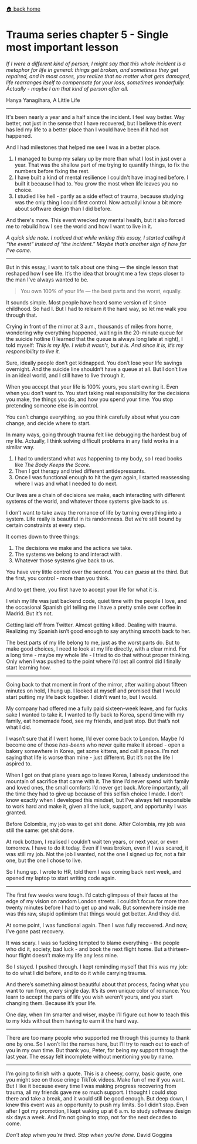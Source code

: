 [🏠 back home](/blog?home)

# **Trauma series chapter 5 - Single most important lesson**

*If I were a different kind of person, I might say that this whole incident is a metaphor for life in general: things get broken, and sometimes they get repaired, and in most cases, you realize that no matter what gets damaged, life rearranges itself to compensate for your loss, sometimes wonderfully.*
*Actually - maybe I am that kind of person after all.*

Hanya Yanagihara, A Little Life

---

It's been nearly a year and a half since the incident. I feel way better. Way better, not just in the sense that I have recovered, but I believe this event has led my life to a better place than I would have been if it had not happened.

And I had milestones that helped me see I was in a better place.
1. I managed to bump my salary up by more than what I lost in just over a year. That was the shallow part of me trying to quantify things, to fix the numbers before fixing the rest.
2. I have built a kind of mental resilience I couldn't have imagined before. I built it because I had to. You grow the most when life leaves you no choice.
3. I studied like hell - partly as a  side effect of trauma, because studying was the only thing I could first control. Now  actuallyI know a bit more about software design than I did before.

And there's more. This event wrecked my mental health, but it also forced me to rebuild how I see the world and how I want to live in it.

*A quick side note. I noticed that while writing this essay, I started calling it “the event” instead of “the incident.” Maybe that’s another sign of how far I’ve come.*

---

But in this essay, I want to talk about one thing — the single lesson that reshaped how I see life. It’s the idea that brought me a few steps closer to the man I’ve always wanted to be.

> You own 100% of your life — the best parts and the worst, equally.

It sounds simple. Most people have heard some version of it since childhood. So had I. But I had to relearn it the hard way, so let me walk you through that.

Crying in front of the mirror at 3 a.m., thousands of miles from home, wondering why everything happened, waiting in the 20-minute queue for the suicide hotline (I learned that the queue is always long late at night), I told myself: _This is my life. I wish it wasn’t, but it is. And since it is, it’s my responsibility to live it._

Sure, ideally people don’t get kidnapped. You don’t lose your life savings overnight. And the suicide line shouldn’t have a queue at all. But I don’t live in an ideal world, and I still have to live through it.

When you accept that your life is 100% yours, you start owning it. Even when you don’t want to. You start taking real responsibility for the decisions you make, the things you do, and how you spend your time. You stop pretending someone else is in control.

You can’t change everything, so you think carefully about what you _can_ change, and decide where to start.

In many ways, going through trauma felt like debugging the hardest bug of my life. Actually, I think solving difficult problems in any field works in a similar way.

1. I had to understand what was happening to my body, so I read books like _The Body Keeps the Score._
2. Then I got therapy and tried different antidepressants.
3. Once I was functional enough to hit the gym again, I started reassessing where I was and what I needed to do next.


Our lives are a chain of decisions we make, each interacting with different systems of the world, and whatever those systems give back to us.

I don’t want to take away the romance of life by turning everything into a system. Life really is beautiful in its randomness. But we’re still bound by certain constraints at every step.

It comes down to three things:

1. The decisions we make and the actions we take.
2. The systems we belong to and interact with.
3. Whatever those systems give back to us.

You have very little control over the second. You can _guess_ at the third. But the first, you control  - more than you think.

And to get there, you first have to accept your life for what it is.

I wish my life was just backend code, quiet time with the people I love, and the occasional Spanish girl telling me I have a pretty smile over coffee in Madrid. But it’s not.

Getting laid off from Twitter. Almost getting killed. Dealing with trauma. Realizing my Spanish isn’t good enough to say anything smooth back to her.

The best parts of my life belong to me, just as the worst parts do. But to make good choices, I need to look at my life directly, with a clear mind. For a long time - maybe my whole life - I tried to do that without proper thinking. Only when I was pushed to the point where I’d lost all control did I finally start learning how.


---

Going back to that moment in front of the mirror, after waiting about fifteen minutes on hold, I hung up. I looked at myself and promised that I would start putting my life back together. I didn’t want to, but I would.

My company had offered me a fully paid sixteen-week leave, and for fucks sake I wanted to take it. I wanted to fly back to Korea, spend time with my family, eat homemade food, see my friends, and just stop. But that’s not what I did.

I wasn’t sure that if I went home, I’d ever come back to London. Maybe I’d become one of those _has-beens_ who never quite make it abroad - open a bakery somewhere in Korea, get some kittens, and call it peace. I’m not saying that life is worse than mine - just different. But it’s not the life I aspired to.

When I got on that plane years ago to leave Korea, I already understood the mountain of sacrifice that came with it. The time I’d never spend with family and loved ones, the small comforts I’d never get back. More importantly, all the time they had to give up because of this selfish choice I made. I don’t know exactly when I developed this mindset, but I’ve always felt responsible to work hard and make it, given all the luck, support, and opportunity I was granted.

Before Colombia, my job was to get shit done. After Colombia, my job was still the same: get shit done.

At rock bottom, I realised I couldn’t wait ten years, or next year, or even tomorrow. I have to do it today. Even if I was broken, even if I was scared, it was still my job. Not the job I wanted, not the one I signed up for, not a fair one, but the one I chose to live.

So I hung up. I wrote to HR, told them I was coming back next week, and opened my laptop to start writing code again.

---

The first few weeks were tough. I’d catch glimpses of their faces at the edge of my vision on random London streets. I couldn’t focus for more than twenty minutes before I had to get up and walk. But somewhere inside me was this raw, stupid optimism that things would get better. And they did.

At some point, I was functional again. Then I was fully recovered. And now, I’ve gone past recovery.

It was scary. I was so fucking tempted to blame everything - the people who did it, society, bad luck - and book the next flight home. But a thirteen-hour flight doesn’t make my life any less mine.

So I stayed. I pushed through. I kept reminding myself that this was my job: to do what I did before, and to do it while carrying trauma.

And there’s something almost beautiful about that process, facing what you want to run from, every single day. It’s its own unique color of romance. You learn to accept the parts of life you wish weren’t yours, and you start changing them. Because it’s your life.

One day, when I’m smarter and wiser, maybe I’ll figure out how to teach this to my kids without them having to earn it the hard way.

---

There are too many people who supported me through this journey to thank one by one. So I won’t list the names here, but I’ll try to reach out to each of you in my own time.
But thank you, Peter, for being my support through the last year. The essay felt incomplete without mentioning you by name.

---

I'm going to finish with a quote.
This is a cheesy, corny, basic quote, one you might see on those cringe TikTok videos. Make fun of me if you want.
But I like it because every time I was making progress recovering from trauma, all my friends gave me so much support. I thought I could stop there and take a break, and it would still be good enough.
But deep down, I knew this event was an opportunity to push my limits. So I didn’t stop. Even after I got my promotion, I kept waking up at 6 a.m. to study software design six days a week. And I’m not going to stop, not for the next decades to come.

*Don't stop when you're tired. Stop when you're done.*
David Goggins
